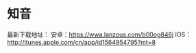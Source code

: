 # 知音
最新下载地址：
安卓：https://wwa.lanzous.com/b00og846j
IOS：http://itunes.apple.com/cn/app/id1564954795?mt=8

